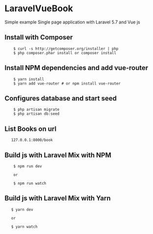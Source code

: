 # LaravelVueBook
Simple example Single page application with Laravel 5.7 and Vue js 

## Install with Composer

```
    $ curl -s http://getcomposer.org/installer | php
    $ php composer.phar install or composer install
```

## Install NPM dependencies and add vue-router

```
    $ yarn install
    $ yarn add vue-router # or npm install vue-router

```
## Configures database and start seed

```
    $ php artisan migrate
    $ php artisan db:seed
```

## List Books on url

```
   127.0.0.1:8000/book
```

## Build js with Laravel Mix with NPM

```
    $ npm run dev

    or

    $ npm run watch
```

## Build js with Laravel Mix with Yarn

```
   $ yarn dev

   or
  
   $ yarn watch
```
